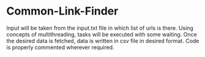 # Common-Link-Finder
Input will be taken from the input.txt file in which list of urls is there.
Using concepts of multithreading, tasks will be executed with some waiting.
Once the desired data is fetched, data is written in csv file in desired format.
Code is properly commented wherever required.
